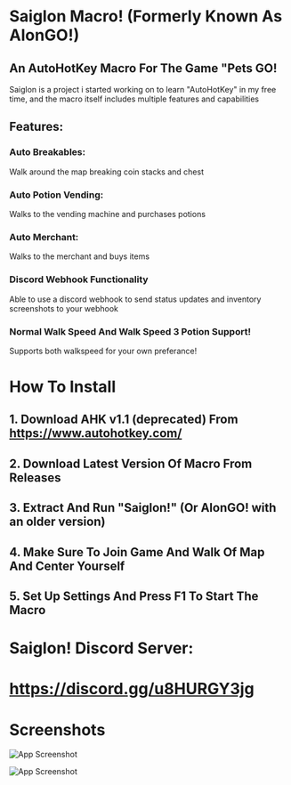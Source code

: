 # Saiglon Macro! (Formerly Known As AlonGO!)
## An AutoHotKey Macro For The Game "Pets GO!

Saiglon is a project i started working on to learn "AutoHotKey" in my free time, and the macro itself includes multiple features and capabilities
## Features:
### Auto Breakables:
Walk around the map breaking coin stacks and chest
### Auto Potion Vending:
Walks to the vending machine and purchases potions
### Auto Merchant:
Walks to the merchant and buys items
### Discord Webhook Functionality
Able to use a discord webhook to send status updates and inventory screenshots
to your webhook
### Normal Walk Speed And Walk Speed 3 Potion Support!
Supports both walkspeed for your own preferance!


# How To Install
## 1. Download AHK v1.1 (deprecated) From https://www.autohotkey.com/

## 2. Download Latest Version Of Macro From Releases

## 3. Extract And Run "Saiglon!" (Or AlonGO! with an older version)

## 4. Make Sure To Join Game And Walk Of Map And Center Yourself

## 5. Set Up Settings And Press F1 To Start The Macro

# Saiglon! Discord Server:
# https://discord.gg/u8HURGY3jg
# Screenshots

![App Screenshot](hhttps://cdn.discordapp.com/attachments/1296546332324139081/1298884640723042325/image.png?ex=671b3016&is=6719de96&hm=098da55c22ad835c054813f8a0ccdf68a6c64c189bd3fa895cfc81fc07a58784&)

![App Screenshot](https://media.discordapp.net/attachments/1241647361131020418/1298447395285110895/image.png?ex=671998df&is=6718475f&hm=82b39efeadd24b034302830da8cd12d1082ab44b98fb31a5fa5fb8932b5b3462&=&format=webp&quality=lossless&width=510&height=676)
